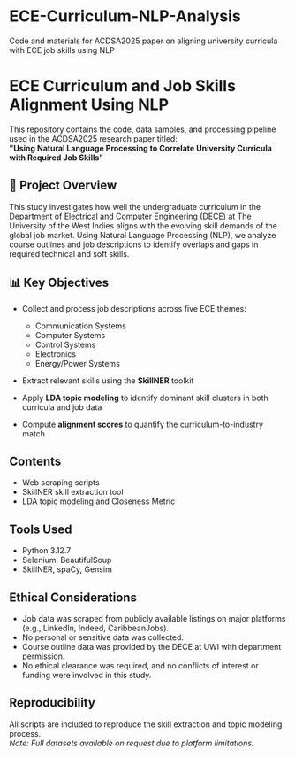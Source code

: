 # ECE-Curriculum-NLP-Analysis
Code and materials for ACDSA2025 paper on aligning university curricula with ECE job skills using NLP

# ECE Curriculum and Job Skills Alignment Using NLP

This repository contains the code, data samples, and processing pipeline used in the ACDSA2025 research paper titled:  
**"Using Natural Language Processing to Correlate University Curricula with Required Job Skills"**

## 📄 Project Overview

This study investigates how well the undergraduate curriculum in the Department of Electrical and Computer Engineering (DECE) at The University of the West Indies aligns with the evolving skill demands of the global job market. Using Natural Language Processing (NLP), we analyze course outlines and job descriptions to identify overlaps and gaps in required technical and soft skills.

## 📊 Key Objectives

- Collect and process job descriptions across five ECE themes:
  - Communication Systems
  - Computer Systems
  - Control Systems
  - Electronics
  - Energy/Power Systems

- Extract relevant skills using the **SkillNER** toolkit

- Apply **LDA topic modeling** to identify dominant skill clusters in both curricula and job data

- Compute **alignment scores** to quantify the curriculum-to-industry match

## Contents
- Web scraping scripts
- SkillNER skill extraction tool
- LDA topic modeling and Closeness Metric


## Tools Used
- Python 3.12.7
- Selenium, BeautifulSoup
- SkillNER, spaCy, Gensim
  
## Ethical Considerations
- Job data was scraped from publicly available listings on major platforms (e.g., LinkedIn, Indeed, CaribbeanJobs).
- No personal or sensitive data was collected.
- Course outline data was provided by the DECE at UWI with department permission.
- No ethical clearance was required, and no conflicts of interest or funding were involved in this study.
  
## Reproducibility
All scripts are included to reproduce the skill extraction and topic modeling process.  
*Note: Full datasets available on request due to platform limitations.*

